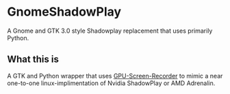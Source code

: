 # GnomeShadowPlay
A Gnome and GTK 3.0 style Shadowplay replacement that uses primarily Python.

## What this is
A GTK and Python wrapper that uses [GPU-Screen-Recorder](https://git.dec05eba.com/gpu-screen-recorder/about/) to mimic a near one-to-one linux-implimentation of Nvidia ShadowPlay or AMD Adrenalin. 
